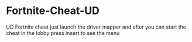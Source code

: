 # Fortnite-Cheat-UD
UD Fortnite cheat just launch the driver mapper and after you can start the cheat in the lobby press insert to see the menu

